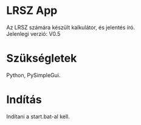 # LRSZ App
Az LRSZ számára készült kalkulátor, és jelentés író.<br/>
Jelenlegi verzió: V0.5
# Szükségletek
Python, PySimpleGui.
# Indítás
Indítani a start.bat-al kell.
